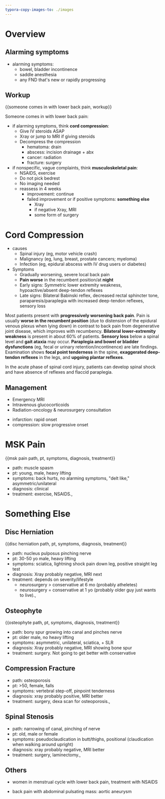 ```yaml
---
typora-copy-images-to: ./images
---
```


# Overview

## Alarming symptoms

<!-- back pain alarming symptoms.. -->

- alarming symptoms:
  - bowel, bladder incontinence
  - saddle anesthesia
  - any FND that's new or rapidly progressing

## Workup

{{someone comes in with lower back pain, workup}}

Someone comes in with lower back pain:

- if alarming symptoms, think **cord compression**:
  - Give IV steroids ASAP
  - Xray or jump to MRI if giving steroids
  - Decompress the compression
    - hematoma: drain
    - abscess: incision drainage + abx
    - cancer: radiation
    - fracture: surgery
- if nonspecific, vague complaints, think **musculoskeletal pain**:
  - NSAIDS, exercise
  - Do not pick bedrest
  - No imaging needed
  - reassess in 4 weeks
    - improvement: continue
    - failed improvement or if positive symptoms: **something else**
      - Xray
      - if negative Xray, MRI
      - some form of surgery

# Cord Compression

<!-- spinal cord compression causes, symptoms, management.. -->

- causes
  - Spinal injury (eg, motor vehicle crash)
  - Malignancy (eg, lung, breast, prostate cancers; myeloma)
  - Infection (eg, epidural abscess with IV drug users or diabetes)
- Symptoms
  - Gradually worsening, severe local back pain
  - **Pain worse** in the recumbent position/at **night**
  - Early signs: Symmetric lower extremity weakness, hypoactive/absent deep-tendon reflexes
  - Late signs: Bilateral Babinski reflex, decreased rectal sphincter tone, paraparesis/paraplegia with increased deep-tendon reflexes, sensory loss

Most patients present with **progressively worsening back pain**.  Pain is usually **worse in the recumbent position** (due to distension of the epidural venous plexus when lying down) in contrast to back pain from degenerative joint disease, which improves with recumbency.  **Bilateral lower-extremity weakness** is present in about 60% of patients.  **Sensory loss** below a spinal level and **gait ataxia** may occur.  **Paraplegia and bowel or bladder dysfunctions** (eg, fecal or urinary retention/incontinence) are late findings.  Examination shows **focal point tenderness** in the spine, **exaggerated deep-tendon reflexes** in the legs, and **upgoing plantar reflexes**.

In the acute phase of spinal cord injury, patients can develop spinal shock and have absence of reflexes and flaccid paraplegia. 

## Management

- Emergency MRI
- Intravenous glucocorticoids
- Radiation-oncology & neurosurgery consultation

<!-- spinal cord compression vs infarction.. -->

- infarction: rapid onset
- compression: slow progressive onset

# MSK Pain

{{msk pain path, pt, symptoms, diagnosis, treatment}} 

- path: muscle spasm
- pt: young, male, heavy lifting
- symptoms: back hurts, no alarming symptoms, "delt like," asymmetric/unilateral
- diagnosis: clinical
- treatment: exercise, NSAIDS.,

# Something Else

## Disc Herniation

{{disc herniation path, pt, symptoms, diagnosis, treatment}} 

- path: nucleus pulposus pinching nerve
- pt: 30-50 yo male, heavy lifting
- symptoms: sciatica, lightning shock pain down leg, positive straight leg test
- diagnosis: Xray probably negative, MRI next
- treatment: depends on severity/lifestyle
  - neurosurgery > conservative at 6 mo (probably atheletes)
  - neurosurgery = conservative at 1 yo (probably older guy just wants to live).,

## Osteophyte

{{osteophyte path, pt, symptoms, diagnosis, treatment}} 

- path: bony spur growing into canal and pinches nerve
- pt: older male, no heavy lifting
- symptoms: asymmetric, unilateral, sciatica, + SLR
- diagnosis: Xray probably negative, MRI showing bone spur
- treatment: surgery. Not going to get better with conservative

## Compression Fracture

<!-- compression fracture path, pt, symptoms, diagnosis, treatment  -->

- path: osteoporosis
- pt: >50, female, falls
- symptoms: vertebral step-off, pinpoint tenderness
- diagnosis: xray probably positive, MRI better
- treatment: surgery, dexa scan for osteoporosis.,

## Spinal Stenosis

<!-- spinal stenosis path, pt, symptoms, diagnosis, treatment  -->

- path: narrowing of canal, pinching of nerve
- pt: old, male or female
- symptoms: pseudoclaudication in butt/thighs, positional (claudication when walking around upright)
- diagnosis: xray probably negative, MRI better
- treatment: surgery, laminectomy.,

## Others

<!-- ignore.. -->

- women in menstrual cycle with lower back pain, treatment with NSAIDS

- back pain with abdominal pulsating mass: aortic aneurysm

  
